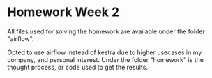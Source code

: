 # Homework Week 2

All files used for solving the homework are available under the folder "airflow".

Opted to use airflow instead of kestra due to higher usecases in my company, and personal interest. Under the folder "homework" is the thought process, or code used to get the results.